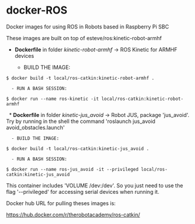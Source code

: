 
# docker-ROS
Docker images for using  ROS in Robots based in Raspberry Pi SBC

These images are built on top of esteve/ros:kinetic-robot-armhf

   * **Dockerfile** in folder *kinetic-robot-armhf* -> ROS Kinetic for ARMHF devices

      - BUILD THE IMAGE:
```
$ docker build -t local/ros-catkin:kinetic-robot-armhf .
```
      - RUN A BASH SESSION:
```
$ docker run --name ros-kinetic -it local/ros-catkin:kinetic-robot-armhf
```

   * **Dockerfile** in folder *kinetic-jus_avoid* -> Robot JUS, package 'jus_avoid'. Try by running in the shell the command 'roslaunch jus_avoid avoid_obstacles.launch'


      - BUILD THE IMAGE:
```
$ docker build -t local/ros-catkin:kinetic-jus_avoid .
```
      - RUN A BASH SESSION:
```
$ docker run --name ros-jus_avoid -it --privileged local/ros-catkin:kinetic-jus_avoid
```
This container includes 'VOLUME /dev:/dev'. So you just need to use the flag '--privileged' for accessing serial devices when running it.

Docker hub URL for pulling theses images is:

https://hub.docker.com/r/therobotacademy/ros-catkin/
